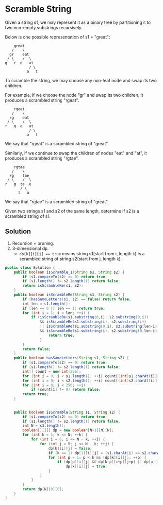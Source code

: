 # Scramble String

Given a string s1, we may represent it as a binary tree by partitioning it to two non-empty substrings recursively.

Below is one possible representation of s1 = "great":

        great
       /    \
      gr    eat
     / \    /  \
    g   r  e   at
               / \
              a   t

To scramble the string, we may choose any non-leaf node and swap its two children.

For example, if we choose the node "gr" and swap its two children, it produces a scrambled string "rgeat".

        rgeat
       /    \
      rg    eat
     / \    /  \
    r   g  e   at
               / \
              a   t

We say that "rgeat" is a scrambled string of "great".

Similarly, if we continue to swap the children of nodes "eat" and "at", it produces a scrambled string "rgtae".

        rgtae
       /    \
      rg    tae
     / \    /  \
    r   g  ta  e
           / \
          t   a

We say that "rgtae" is a scrambled string of "great".

Given two strings s1 and s2 of the same length, determine if s2 is a scrambled string of s1.

## Solution

1. Recursion + pruning.
2. 3-dimensional dp.
    + `dp[k][i][j] == true` means string s1(start from i, length k) is a scrambled string of string s2(start from j, length k).

```java
public class Solution {
    public boolean isScramble_1(String s1, String s2) {
        if (s1.compareTo(s2) == 0) return true;
        if (s1.length() != s2.length()) return false;
        return isScrambleRe(s1, s2);
    }
    public boolean isScrambleRe(String s1, String s2) {
        if (hasSameLetters(s1, s2) == false) return false;
        int len = s1.length();
        if (len == 0 || len == 1) return true;
        for (int i = 1; i < len; ++i) {
            if (isScrambleRe(s1.substring(0,i), s2.substring(0,i)) 
                && isScrambleRe(s1.substring(i), s2.substring(i)) 
                || isScrambleRe(s1.substring(0,i), s2.substring(len-i)) 
                && isScrambleRe(s1.substring(i), s2.substring(0,len-i))) {
                    return true;
                }
        }
        return false;
    }
    public boolean hasSameLetters(String s1, String s2) {
        if (s1.compareTo(s2) == 0) return true;
        if (s1.length() != s2.length()) return false;
        int[] count = new int[256];
        for (int i = 0; i < s1.length(); ++i) count[(int)s1.charAt(i)]++;
        for (int i = 0; i < s2.length(); ++i) count[(int)s2.charAt(i)]--;
        for (int i = 0; i < 256; ++i)
            if (count[i] != 0) return false;
        return true;
    }
    
    
    public boolean isScramble(String s1, String s2) {
        if (s1.compareTo(s2) == 0) return true;
        if (s1.length() != s2.length()) return false;
        int N = s1.length();
        boolean[][][] dp = new boolean[N+1][N][N];
        for (int k = 1; k <= N; ++k) {
            for (int i = 0; i <= N - k; ++i) {
                for (int j = 0; j <= N - k; ++j) {
                    dp[k][i][j] = false;
                    if (k == 1) dp[1][i][j] = (s1.charAt(i) == s2.charAt(j));
                    for (int p = 1; p < k && !dp[k][i][j]; ++p) {
                        if (dp[p][i][j] && dp[k-p][i+p][j+p] || dp[p][i][j+k-p] && dp[k-p][i+p][j])
                            dp[k][i][j] = true;
                    }
                }
            }
        }
        return dp[N][0][0];
    }
}
```